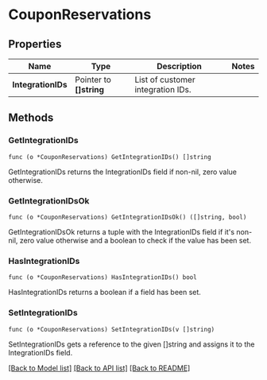 # CouponReservations

## Properties

Name | Type | Description | Notes
------------ | ------------- | ------------- | -------------
**IntegrationIDs** | Pointer to **[]string** | List of customer integration IDs. | 

## Methods

### GetIntegrationIDs

`func (o *CouponReservations) GetIntegrationIDs() []string`

GetIntegrationIDs returns the IntegrationIDs field if non-nil, zero value otherwise.

### GetIntegrationIDsOk

`func (o *CouponReservations) GetIntegrationIDsOk() ([]string, bool)`

GetIntegrationIDsOk returns a tuple with the IntegrationIDs field if it's non-nil, zero value otherwise
and a boolean to check if the value has been set.

### HasIntegrationIDs

`func (o *CouponReservations) HasIntegrationIDs() bool`

HasIntegrationIDs returns a boolean if a field has been set.

### SetIntegrationIDs

`func (o *CouponReservations) SetIntegrationIDs(v []string)`

SetIntegrationIDs gets a reference to the given []string and assigns it to the IntegrationIDs field.


[[Back to Model list]](../README.md#documentation-for-models) [[Back to API list]](../README.md#documentation-for-api-endpoints) [[Back to README]](../README.md)


